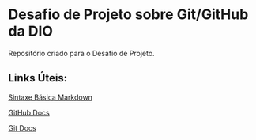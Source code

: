 # Desafio de Projeto sobre Git/GitHub da DIO
Repositório criado para o Desafio de Projeto.

## Links Úteis:
[Sintaxe Básica Markdown](https://www.markdownguide.org/basic-syntax/)

[GitHub Docs](https://docs.github.com/en/get-started/quickstart/hello-world)

[Git Docs](https://git-scm.com/doc)
